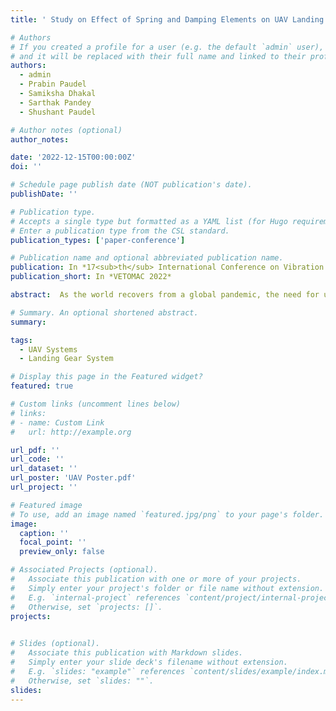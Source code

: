 ```yaml
---
title: ' Study on Effect of Spring and Damping Elements on UAV Landing Gear System'

# Authors
# If you created a profile for a user (e.g. the default `admin` user), write the username (folder name) here
# and it will be replaced with their full name and linked to their profile.
authors:
  - admin
  - Prabin Paudel
  - Samiksha Dhakal
  - Sarthak Pandey
  - Shushant Paudel

# Author notes (optional)
author_notes:

date: '2022-12-15T00:00:00Z'
doi: ''

# Schedule page publish date (NOT publication's date).
publishDate: ''

# Publication type.
# Accepts a single type but formatted as a YAML list (for Hugo requirements).
# Enter a publication type from the CSL standard.
publication_types: ['paper-conference']

# Publication name and optional abbreviated publication name.
publication: In *17<sub>th</sub> International Conference on Vibration Engineering and Technology of Machinery-VETOMAC 2022*
publication_short: In *VETOMAC 2022*

abstract:  As the world recovers from a global pandemic, the need for unmanned aerial vehicles (UAV) for delivery of medical as well as emergency critical supplies is more than ever. This research study aims for the development of a suitable damping mechanism in landing gear to ensure safety of sensitive payloads during the delivery. The damping mechanism consists of a spring damper system that protects the critical medical payload keeping the shock transmitted due to impact on landing well below 5g allowing us to perform delivery of the required number of supplies even in rough runways. We simplified the landing gear into a mass-spring-damper system and modelled it using MATLAB/Simulink for a given set of aircraft parameters. The model was first validated with reference case and sensitivity analysis of damping coefficient and spring constant to the shock transmitted was conducted. We finally obtained the relation between the required stiffness of the damping mechanism and the corresponding damping coefficient to keep the shock transmitted below 5g which could then be utilized for the choice of materials necessary in landing gear design.

# Summary. An optional shortened abstract.
summary:

tags:
  - UAV Systems
  - Landing Gear System

# Display this page in the Featured widget?
featured: true

# Custom links (uncomment lines below)
# links:
# - name: Custom Link
#   url: http://example.org

url_pdf: ''
url_code: ''
url_dataset: ''
url_poster: 'UAV Poster.pdf'
url_project: ''

# Featured image
# To use, add an image named `featured.jpg/png` to your page's folder.
image:
  caption: ''
  focal_point: ''
  preview_only: false

# Associated Projects (optional).
#   Associate this publication with one or more of your projects.
#   Simply enter your project's folder or file name without extension.
#   E.g. `internal-project` references `content/project/internal-project/index.md`.
#   Otherwise, set `projects: []`.
projects:
  

# Slides (optional).
#   Associate this publication with Markdown slides.
#   Simply enter your slide deck's filename without extension.
#   E.g. `slides: "example"` references `content/slides/example/index.md`.
#   Otherwise, set `slides: ""`.
slides: 
---
```

